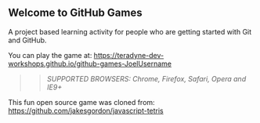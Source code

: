 ## Welcome to GitHub Games

A project based learning activity for people who are getting started with Git and GitHub.

You can play the game at: https://teradyne-dev-workshops.github.io/github-games-JoelUsername

>> _*SUPPORTED BROWSERS*: Chrome, Firefox, Safari, Opera and IE9+_

This fun open source game was cloned from: https://github.com/jakesgordon/javascript-tetris
